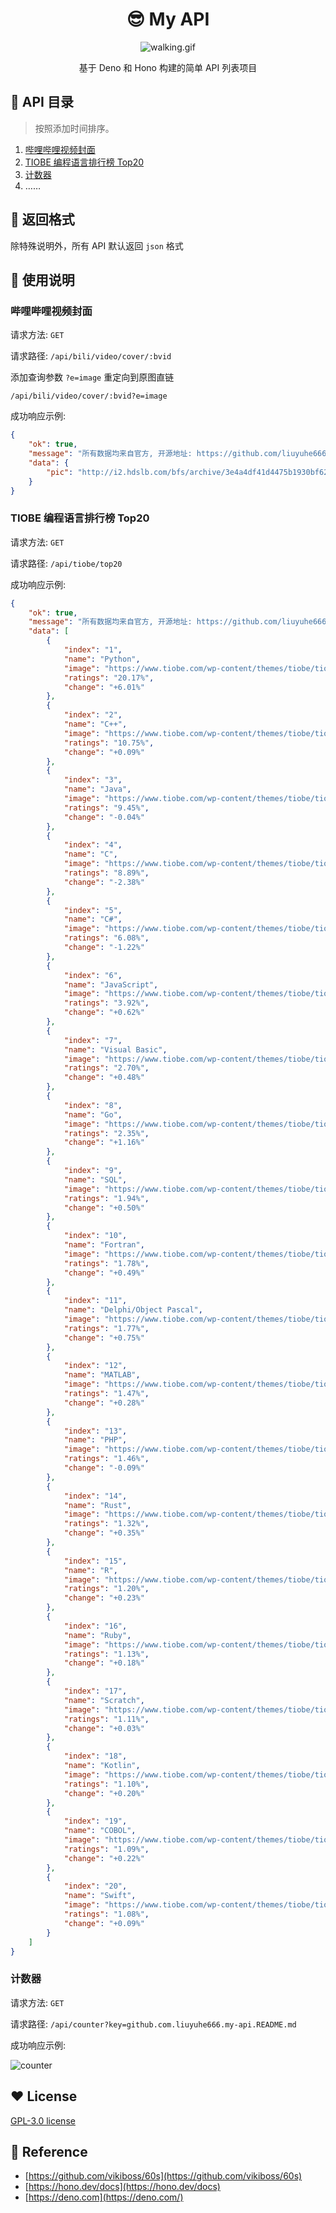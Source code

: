 <div align="center">
    <h1>😎 My API</h1>
    <img src="./assets/walking.gif" alt="walking.gif" />
    <p>基于 Deno 和 Hono 构建的简单 API 列表项目</p>
</div>



## 🧐 API 目录

> 按照添加时间排序。

1. [哔哩哔哩视频封面](#哔哩哔哩视频封面)
2. [TIOBE 编程语言排行榜 Top20](#tiobe-编程语言排行榜-top20)
3. [计数器](#计数器)
4. ……

## 🎨 返回格式
除特殊说明外，所有 API 默认返回 `json` 格式

## 🧭 使用说明

### 哔哩哔哩视频封面

请求方法: `GET`

请求路径: `/api/bili/video/cover/:bvid`

添加查询参数 `?e=image` 重定向到原图直链

`/api/bili/video/cover/:bvid?e=image`

成功响应示例:

```json
{
    "ok": true,
    "message": "所有数据均来自官方, 开源地址: https://github.com/liuyuhe666/my-api",
    "data": {
        "pic": "http://i2.hdslb.com/bfs/archive/3e4a4df41d4475b1930bf62879047f493b053501.jpg"
    }
}
```

### TIOBE 编程语言排行榜 Top20

请求方法: `GET`

请求路径: `/api/tiobe/top20`

成功响应示例:

```json
{
    "ok": true,
    "message": "所有数据均来自官方, 开源地址: https://github.com/liuyuhe666/my-api",
    "data": [
        {
            "index": "1",
            "name": "Python",
            "image": "https://www.tiobe.com/wp-content/themes/tiobe/tiobe-index/images/Python.png",
            "ratings": "20.17%",
            "change": "+6.01%"
        },
        {
            "index": "2",
            "name": "C++",
            "image": "https://www.tiobe.com/wp-content/themes/tiobe/tiobe-index/images/C__.png",
            "ratings": "10.75%",
            "change": "+0.09%"
        },
        {
            "index": "3",
            "name": "Java",
            "image": "https://www.tiobe.com/wp-content/themes/tiobe/tiobe-index/images/Java.png",
            "ratings": "9.45%",
            "change": "-0.04%"
        },
        {
            "index": "4",
            "name": "C",
            "image": "https://www.tiobe.com/wp-content/themes/tiobe/tiobe-index/images/C.png",
            "ratings": "8.89%",
            "change": "-2.38%"
        },
        {
            "index": "5",
            "name": "C#",
            "image": "https://www.tiobe.com/wp-content/themes/tiobe/tiobe-index/images/C_.png",
            "ratings": "6.08%",
            "change": "-1.22%"
        },
        {
            "index": "6",
            "name": "JavaScript",
            "image": "https://www.tiobe.com/wp-content/themes/tiobe/tiobe-index/images/JavaScript.png",
            "ratings": "3.92%",
            "change": "+0.62%"
        },
        {
            "index": "7",
            "name": "Visual Basic",
            "image": "https://www.tiobe.com/wp-content/themes/tiobe/tiobe-index/images/Visual_Basic.png",
            "ratings": "2.70%",
            "change": "+0.48%"
        },
        {
            "index": "8",
            "name": "Go",
            "image": "https://www.tiobe.com/wp-content/themes/tiobe/tiobe-index/images/Go.png",
            "ratings": "2.35%",
            "change": "+1.16%"
        },
        {
            "index": "9",
            "name": "SQL",
            "image": "https://www.tiobe.com/wp-content/themes/tiobe/tiobe-index/images/SQL.png",
            "ratings": "1.94%",
            "change": "+0.50%"
        },
        {
            "index": "10",
            "name": "Fortran",
            "image": "https://www.tiobe.com/wp-content/themes/tiobe/tiobe-index/images/Fortran.png",
            "ratings": "1.78%",
            "change": "+0.49%"
        },
        {
            "index": "11",
            "name": "Delphi/Object Pascal",
            "image": "https://www.tiobe.com/wp-content/themes/tiobe/tiobe-index/images/Delphi_Object_Pascal.png",
            "ratings": "1.77%",
            "change": "+0.75%"
        },
        {
            "index": "12",
            "name": "MATLAB",
            "image": "https://www.tiobe.com/wp-content/themes/tiobe/tiobe-index/images/MATLAB.png",
            "ratings": "1.47%",
            "change": "+0.28%"
        },
        {
            "index": "13",
            "name": "PHP",
            "image": "https://www.tiobe.com/wp-content/themes/tiobe/tiobe-index/images/PHP.png",
            "ratings": "1.46%",
            "change": "-0.09%"
        },
        {
            "index": "14",
            "name": "Rust",
            "image": "https://www.tiobe.com/wp-content/themes/tiobe/tiobe-index/images/Rust.png",
            "ratings": "1.32%",
            "change": "+0.35%"
        },
        {
            "index": "15",
            "name": "R",
            "image": "https://www.tiobe.com/wp-content/themes/tiobe/tiobe-index/images/R.png",
            "ratings": "1.20%",
            "change": "+0.23%"
        },
        {
            "index": "16",
            "name": "Ruby",
            "image": "https://www.tiobe.com/wp-content/themes/tiobe/tiobe-index/images/Ruby.png",
            "ratings": "1.13%",
            "change": "+0.18%"
        },
        {
            "index": "17",
            "name": "Scratch",
            "image": "https://www.tiobe.com/wp-content/themes/tiobe/tiobe-index/images/Scratch.png",
            "ratings": "1.11%",
            "change": "+0.03%"
        },
        {
            "index": "18",
            "name": "Kotlin",
            "image": "https://www.tiobe.com/wp-content/themes/tiobe/tiobe-index/images/Kotlin.png",
            "ratings": "1.10%",
            "change": "+0.20%"
        },
        {
            "index": "19",
            "name": "COBOL",
            "image": "https://www.tiobe.com/wp-content/themes/tiobe/tiobe-index/images/COBOL.png",
            "ratings": "1.09%",
            "change": "+0.22%"
        },
        {
            "index": "20",
            "name": "Swift",
            "image": "https://www.tiobe.com/wp-content/themes/tiobe/tiobe-index/images/Swift.png",
            "ratings": "1.08%",
            "change": "+0.09%"
        }
    ]
}
```
### 计数器

请求方法: `GET`

请求路径: `/api/counter?key=github.com.liuyuhe666.my-api.README.md`

成功响应示例:

![counter](https://my-api-by-deno.deno.dev/api/counter?key=github.com.liuyuhe666.my-api.README.md)

## ❤️ License

[GPL-3.0 license](./LICENSE)

## 🎉 Reference
- [https://github.com/vikiboss/60s](https://github.com/vikiboss/60s)
- [https://hono.dev/docs](https://hono.dev/docs)
- [https://deno.com](https://deno.com/)
